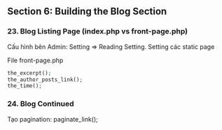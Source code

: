 ## Section 6: Building the Blog Section
### 23. Blog Listing Page (index.php vs front-page.php)
Cấu hình bên Admin: Setting => Reading Setting. Setting các static page

File front-page.php
```php
the_excerpt();
the_author_posts_link();
the_time();
```

### 24. Blog Continued
Tạo pagination: paginate_link();

